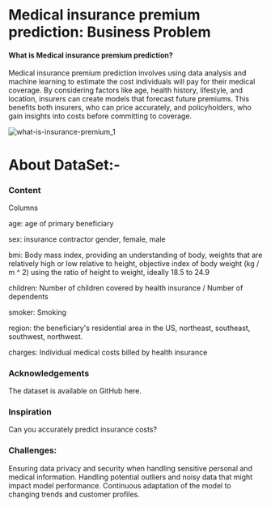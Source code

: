 # Medical insurance premium prediction: Business Problem

#### What is Medical insurance premium prediction?

Medical insurance premium prediction involves using data analysis and machine learning to estimate the cost individuals will pay for their medical coverage. By considering factors like age, health history, lifestyle, and location, insurers can create models that forecast future premiums. This benefits both insurers, who can price accurately, and policyholders, who gain insights into costs before committing to coverage.

![what-is-insurance-premium_1](https://github.com/Harsh-Patidar/Medical_insurance_premium_prediction.ipynb/assets/110400713/5e665837-1fd8-480b-8f79-e9fc6f839e4a)

# About DataSet:-

### Content

Columns

age: age of primary beneficiary

sex: insurance contractor gender, female, male

bmi: Body mass index, providing an understanding of body, weights that are relatively high or low relative to height,
objective index of body weight (kg / m ^ 2) using the ratio of height to weight, ideally 18.5 to 24.9

children: Number of children covered by health insurance / Number of dependents

smoker: Smoking

region: the beneficiary's residential area in the US, northeast, southeast, southwest, northwest.

charges: Individual medical costs billed by health insurance

### Acknowledgements
The dataset is available on GitHub here.

### Inspiration
Can you accurately predict insurance costs?


### Challenges:

Ensuring data privacy and security when handling sensitive personal and medical information.
Handling potential outliers and noisy data that might impact model performance.
Continuous adaptation of the model to changing trends and customer profiles.
